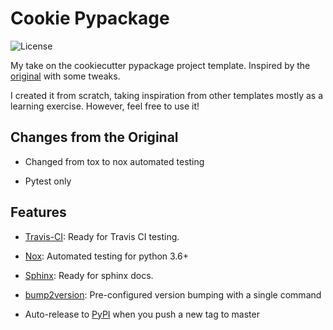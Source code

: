 # Cookie Pypackage

![License](https://img.shields.io/github/license/FollowTheProcess/cookie_pypackage)

My take on the cookiecutter pypackage project template. Inspired by the [original](https://github.com/audreyr/cookiecutter-pypackage/) with some tweaks.

I created it from scratch, taking inspiration from other templates mostly as a learning exercise. However, feel free to use it!

## Changes from the Original

* Changed from tox to nox automated testing

* Pytest only

## Features

* [Travis-CI](https://travis-ci.com): Ready for Travis CI testing.

* [Nox](https://nox.thea.codes/en/stable/): Automated testing for python 3.6+

* [Sphinx](https://www.sphinx-doc.org/en/master/): Ready for sphinx docs.

* [bump2version](https://github.com/c4urself/bump2version): Pre-configured version bumping with a single command

* Auto-release to [PyPI](https://pypi.org) when you push a new tag to master
